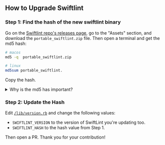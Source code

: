 ## How to Upgrade Swiftlint

### Step 1: Find the hash of the new swiftlint binary

Go on the [Swiftlint repo's releases page](https://github.com/realm/SwiftLint/releases), go to the "Assets" section, and download the `portable_swiftlint.zip` file. Then open a terminal and get the md5 hash:


```sh
# macos 
md5 -q  portable_swiftlint.zip

# linux
md5sum portable_swiftlint.
```

Copy the hash.

<details><summary>Why is the md5 has important?</summary>

Swiftlint is often used in CI environments, which have access to sensitive data. An attacker attempt a [MitM attack](https://en.wikipedia.org/wiki/Man-in-the-middle_attack) to replace the version of Swiftlint installed by this Danger plugin. By checking the hash of the Swiftlint version, we seek to mitigate this attack vector. [See #170 for more](https://github.com/ashfurrow/danger-ruby-swiftlint/pull/170).

</details>

### Step 2: Update the Hash

Edit [`/lib/version.rb`](https://github.com/ashfurrow/danger-ruby-swiftlint/blob/master/lib/version.rb) and change the following values:

- `SWIFTLINT_VERSION` to the version of SwiftLint you're updating too.
- `SWIFTLINT_HASH` to the hash value from Step 1.

Then open a PR. Thank you for your contribution!
